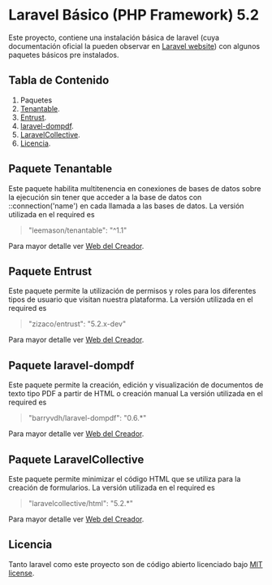 # Laravel Básico (PHP Framework) 5.2
Este proyecto, contiene una instalación básica de laravel (cuya documentación oficial la pueden observar en [Laravel website](http://laravel.com/docs)) con algunos paquetes básicos pre instalados.

## Tabla de Contenido
1. Paquetes
  1. [Tenantable](https://github.com/rarangels/LaravelBasico#paquete-tenantable).
  2. [Entrust](https://github.com/rarangels/LaravelBasico#paquete-entrust).
  3. [laravel-dompdf](https://github.com/rarangels/LaravelBasico#paquete-laravel-dompdf).
  4. [LaravelCollective](https://github.com/rarangels/LaravelBasico#paquete-laravelcollective).
2. [Licencia](https://github.com/rarangels/LaravelBasico#licencia).


## Paquete Tenantable
Este paquete habilita multitenencia en conexiones de bases de datos sobre la ejecución sin tener que acceder a la base de datos con ::connection('name') en cada llamada a las bases de datos. La versión utilizada en el required es

> "leemason/tenantable": "^1.1"

Para mayor detalle ver [Web del Creador](https://github.com/leemason/tenantable).

## Paquete Entrust
Este paquete permite la utilización de permisos y roles para los diferentes tipos de usuario que visitan nuestra plataforma. La versión utilizada en el required es

> "zizaco/entrust": "5.2.x-dev"

Para mayor detalle ver [Web del Creador](https://github.com/Zizaco/entrust).

## Paquete laravel-dompdf
Este paquete permite la creación, edición y visualización de documentos de texto tipo PDF a partir de HTML o creación manual 
La versión utilizada en el required es

> "barryvdh/laravel-dompdf": "0.6.*" 

Para mayor detalle ver [Web del Creador](https://github.com/barryvdh/laravel-dompdf).

## Paquete LaravelCollective
Este paquete permite minimizar el código HTML que se utiliza para la creación de formularios. La versión utilizada en el required es

> "laravelcollective/html": "5.2.*"

Para mayor detalle ver [Web del Creador](https://laravelcollective.com/docs/5.2/html).

## Licencia

Tanto laravel como este proyecto son de código abierto licenciado bajo [MIT license](http://opensource.org/licenses/MIT).